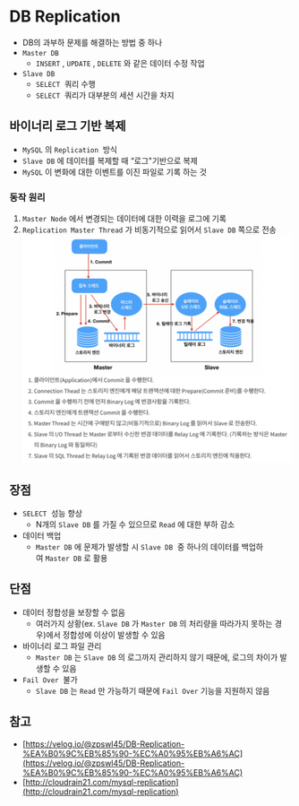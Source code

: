 # DB Replication
- DB의 과부하 문제를 해결하는 방법 중 하나
- `Master DB` 
    - `INSERT` , `UPDATE` , `DELETE` 와 같은 데이터 수정 작업
- `Slave DB` 
    - `SELECT`  쿼리 수행
    - `SELECT`  쿼리가 대부분의 세션 시간을 차지

## 바이너리 로그 기반 복제
- `MySQL` 의 `Replication`  방식
- `Slave DB` 에 데이터를 복제할 때 “로그"기반으로 복제
- `MySQL` 이 변화에 대한 이벤트를 이진 파일로 기록 하는 것

### 동작 원리
1. `Master Node` 에서 변경되는 데이터에 대한 이력을 로그에 기록
2. `Replication Master Thread` 가 비동기적으로 읽어서 `Slave DB` 쪽으로 전송
![동작 순서](./images/image020.png)

## 장점
- `SELECT`  성능 향상
    - N개의 `Slave DB` 를 가질 수 있으므로 `Read` 에 대한 부하 감소
- 데이터 백업
    - `Master DB` 에 문제가 발생할 시 `Slave DB`  중 하나의 데이터를 백업하여 `Master DB` 로 활용

## 단점
- 데이터 정합성을 보장할 수 없음
    - 여러가지 상황(ex. `Slave DB` 가 `Master DB` 의 처리량을 따라가지 못하는 경우)에서 정합성에 이상이 발생할 수 있음
- 바이너리 로그 파일 관리
    - `Master DB` 는 `Slave DB` 의 로그까지 관리하지 않기 때문에, 로그의 차이가 발생할 수 있음
- `Fail Over`  불가
    - `Slave DB` 는 `Read` 만 가능하기 때문에 `Fail Over` 기능을 지원하지 않음

## 참고
- [https://velog.io/@zpswl45/DB-Replication-%EA%B0%9C%EB%85%90-%EC%A0%95%EB%A6%AC](https://velog.io/@zpswl45/DB-Replication-%EA%B0%9C%EB%85%90-%EC%A0%95%EB%A6%AC)
- [http://cloudrain21.com/mysql-replication](http://cloudrain21.com/mysql-replication)